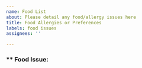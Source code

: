 ```yaml
---
name: Food List
about: Please detail any food/allergy issues here
title: Food Allergies or Preferences
labels: food issues
assignees: ''

---
```


### ** Food Issue: <title>**
